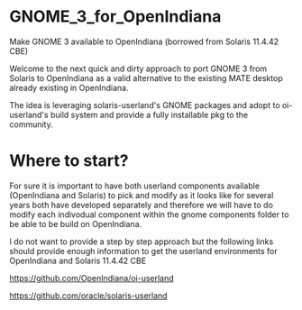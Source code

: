 # GNOME_3_for_OpenIndiana
Make GNOME 3 available to OpenIndiana (borrowed from Solaris 11.4.42 CBE)

Welcome to the next quick and dirty approach to port GNOME 3 from Solaris to OpenIndiana as a valid alternative to the existing MATE desktop already existing in OpenIndiana.

The idea is leveraging solaris-userland's GNOME packages and adopt to oi-userland's build system and provide a fully installable pkg to the community.

# Where to start?

For sure it is important to have both userland components available (OpenIndiana and Solaris) to pick and modify as it looks like for several years both have developed separately and therefore we will have to do modify each indivodual component within the gnome components folder to be able to be build on OpenIndiana.

I do not want to provide a step by step approach but the following links should provide enough information to get the userland environments for OpenIndiana and Solaris 11.4.42 CBE

https://github.com/OpenIndiana/oi-userland

https://github.com/oracle/solaris-userland




